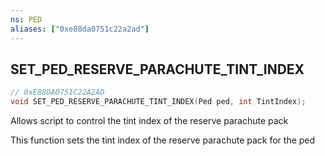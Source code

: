 ```yaml
---
ns: PED
aliases: ["0xe88da0751c22a2ad"]
---
```

## SET_PED_RESERVE_PARACHUTE_TINT_INDEX

```c
// 0xE88DA0751C22A2AD
void SET_PED_RESERVE_PARACHUTE_TINT_INDEX(Ped ped, int TintIndex);
```

Allows script to control the tint index of the reserve parachute pack

This function sets the tint index of the reserve parachute pack for the ped

